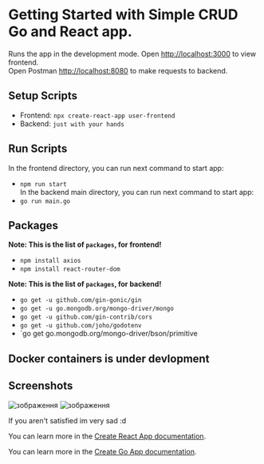 # Getting Started with Simple CRUD Go and React app.

Runs the app in the development mode.
Open [http://localhost:3000](http://localhost:3000) to view frontend.\
Open Postman [http://localhost:8080](http://localhost:8080) to make requests to backend.

## Setup Scripts
- Frontend: `npx create-react-app user-frontend`
- Backend: `just with your hands`


## Run Scripts
In the frontend directory, you can run next command to start app:
- `npm run start`\
In the backend main directory, you can run next command to start app:
- `go run main.go`

## Packages
**Note: This is the list of `packages`, for frontend!**
- `npm install axios`
- `npm install react-router-dom`

**Note: This is the list of `packages`, for backend!**
- `go get -u github.com/gin-gonic/gin`
- `go get -u go.mongodb.org/mongo-driver/mongo`
- `go get -u github.com/gin-contrib/cors`
- `go get -u github.com/joho/godotenv`
- `go get go.mongodb.org/mongo-driver/bson/primitive

## Docker containers is under devlopment

## Screenshots
![зображення](https://github.com/Javez/CRUD_GO_React/assets/66317972/383916bc-be3c-4826-9845-bb501c0f41a2)
![зображення](https://github.com/Javez/CRUD_GO_React/assets/66317972/24cb641f-9a9d-460a-8477-8a4c47471e62)

If you aren't satisfied im very sad :d


You can learn more in the [Create React App documentation](https://facebook.github.io/create-react-app/docs/getting-started).

You can learn more in the [Create Go App documentation](https://go.dev/doc/tutorial/getting-started).

